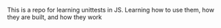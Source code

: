 This is a repo for learning unittests in JS. Learning how to use them, how they are built, and how they work
